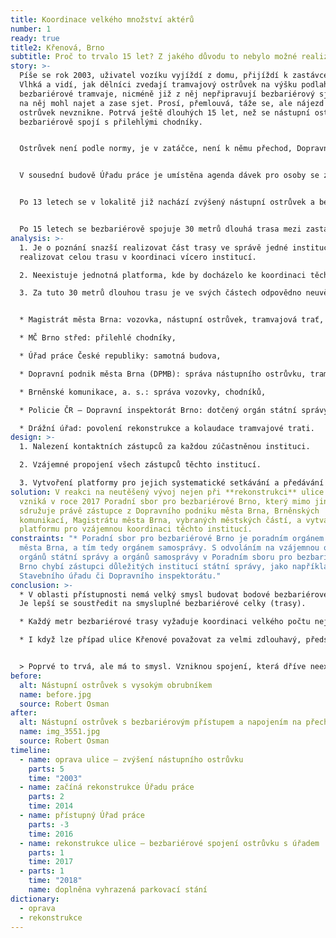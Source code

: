 ```yaml
---
title: Koordinace velkého množství aktérů
number: 1
ready: true
title2: Křenová, Brno
subtitle: Proč to trvalo 15 let? Z jakého důvodu to nebylo možné realizovat rychleji?
story: >-
  Píše se rok 2003, uživatel vozíku vyjíždí z domu, přijíždí k zastávce MHD
  Vlhká a vidí, jak dělníci zvedají tramvajový ostrůvek na výšku podlahy
  bezbariérové tramvaje, nicméně již z něj nepřipravují bezbariérový sjezd, aby
  na něj mohl najet a zase sjet. Prosí, přemlouvá, táže se, ale nájezd na
  ostrůvek nevznikne. Potrvá ještě dlouhých 15 let, než se nástupní ostrůvek
  bezbariérově spojí s přilehlými chodníky.


  Ostrůvek není podle normy, je v zatáčce, není k němu přechod, Dopravní podnik jej v tomto místě nechce a úprava probíhá v rámci **opravy**, nikoliv v rámci **rekonstrukce**.


  V sousední budově Úřadu práce je umístěna agenda dávek pro osoby se zdravotním postižením. V roce 2014 se tato budova začíná rekonstruovat a v roce 2016 se znovu otevírá ve své bezbariérové podobě.


  Po 13 letech se v lokalitě již nachází zvýšený nástupní ostrůvek a bezbariérová budova Úřadu práce. V roce 2017 se Dopravní podnik pouští do celkové **rekonstrukce** zastávky na bezbariérovou, městská část Brno‑střed dodělává bezbariérové nájezdy a **reliéfní dlažbu** na přilehlé chodníky a v roce 2018 se na podnět Poradní sboru pro bezbariérové Brno dodělávají i čtyři vyhrazená parkovací stání před Úřadem práce.


  Po 15 letech se bezbariérově spojuje 30 metrů dlouhá trasa mezi zastávkou MHD Vlhká a Úřadem práce.
analysis: >-
  1. Je o poznání snazší realizovat část trasy ve správě jedné instituce než
  realizovat celou trasu v koordinaci vícero institucí.

  2. Neexistuje jednotná platforma, kde by docházelo ke koordinaci těchto institucí. 

  3. Za tuto 30 metrů dlouhou trasu je ve svých částech odpovědno neuvěřitelných 7 institucí:


  * Magistrát města Brna: vozovka, nástupní ostrůvek, tramvajová trať,

  * MČ Brno střed: přilehlé chodníky,

  * Úřad práce České republiky: samotná budova,

  * Dopravní podnik města Brna (DPMB): správa nástupního ostrůvku, tramvajové tratě,

  * Brněnské komunikace, a. s.: správa vozovky, chodníků,

  * Policie ČR – Dopravní inspektorát Brno: dotčený orgán státní správy ve věci bezpečnosti dopravy,

  * Drážní úřad: povolení rekonstrukce a kolaudace tramvajové trati.
design: >-
  1. Nalezení kontaktních zástupců za každou zúčastněnou instituci.

  2. Vzájemné propojení všech zástupců těchto institucí.

  3. Vytvoření platformy pro jejich systematické setkávání a předávání informací.
solution: V reakci na neutěšený vývoj nejen při **rekonstrukci** ulice Křenová
  vzniká v roce 2017 Poradní sbor pro bezbariérové Brno, který mimo jiné
  sdružuje právě zástupce z Dopravního podniku města Brna, Brněnských
  komunikací, Magistrátu města Brna, vybraných městských částí, a vytváří tak
  platformu pro vzájemnou koordinaci těchto institucí.
constraints: "* Poradní sbor pro bezbariérové Brno je poradním orgánem Rady
  města Brna, a tím tedy orgánem samosprávy. S odvoláním na vzájemnou oddělenost
  orgánů státní správy a orgánů samosprávy v Poradním sboru pro bezbariérové
  Brno chybí zástupci důležitých institucí státní správy, jako například
  Stavebního úřadu či Dopravního inspektorátu."
conclusion: >-
  * V oblasti přístupnosti nemá velký smysl budovat bodové bezbariérové úpravy.
  Je lepší se soustředit na smysluplné bezbariérové celky (trasy).

  * Každý metr bezbariérové trasy vyžaduje koordinaci velkého počtu nejrůznějších institucí. První případ koordinace bezbariérového celku může trvat velmi dlouho.

  * I když lze případ ulice Křenové považovat za velmi zdlouhavý, představuje určitý zlom v řešení přístupnosti v Brně. Od tohoto momentu již bylo možné ustavenou platformu využít pro koordinaci každého dalšího případu.


  > Poprvé to trvá, ale má to smysl. Vzniknou spojení, která dříve neexistovala, ale podruhé se již dají využít.
before:
  alt: Nástupní ostrůvek s vysokým obrubníkem
  name: before.jpg
  source: Robert Osman
after:
  alt: Nástupní ostrůvek s bezbariérovým přístupem a napojením na přechod
  name: img_3551.jpg
  source: Robert Osman
timeline:
  - name: oprava ulice – zvýšení nástupního ostrůvku
    parts: 5
    time: "2003"
  - name: začíná rekonstrukce Úřadu práce
    parts: 2
    time: 2014
  - name: přístupný Úřad práce
    parts: -3
    time: 2016
  - name: rekonstrukce ulice – bezbariérové spojení ostrůvku s úřadem
    parts: 1
    time: 2017
  - parts: 1
    time: "2018"
    name: doplněna vyhrazená parkovací stání
dictionary:
  - oprava
  - rekonstrukce
---
```

